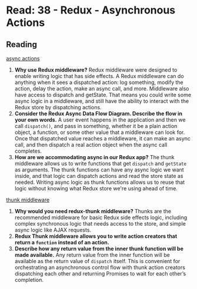 # Read: 38 - Redux - Asynchronous Actions

## Reading

[async actions](https://redux.js.org/advanced/asyncactions)

1. **Why use Redux middleware?** Redux middleware were designed to enable writing logic that has side effects. A Redux middleware can do anything when it sees a dispatched action: log something, modify the action, delay the action, make an async call, and more. Middleware also have access to dispatch and getState. That means you could write some async logic in a middleware, and still have the ability to interact with the Redux store by dispatching actions.
2. **Consider the Redux Async Data Flow Diagram. Describe the flow in your own words.** A user event happens in the application and then we call `dispatch()`, and pass in something, whether it be a plain action object, a function, or some other value that a middleware can look for. Once that dispatched value reaches a middleware, it can make an async call, and then dispatch a real action object when the async call completes.
3. **How are we accommodating async in our Redux app?** The thunk middleware allows us to write functions that get `dispatch` and `getState` as arguments. The thunk functions can have any async logic we want inside, and that logic can dispatch actions and read the store state as needed. Writing async logic as thunk functions allows us to reuse that logic without knowing what Redux store we're using ahead of time.

[thunk middleware](https://github.com/reduxjs/redux-thunk)

1. **Why would you need redux-thunk middleware?** Thunks are the recommended middleware for basic Redux side effects logic, including complex synchronous logic that needs access to the store, and simple async logic like AJAX requests.
2. **Redux Thunk middleware allows you to write action creators that return a `function` instead of an action.**
3. **Describe how any return value from the inner thunk function will be made available.** Any return value from the inner function will be available as the return value of `dispatch` itself. This is convenient for orchestrating an asynchronous control flow with thunk action creators dispatching each other and returning Promises to wait for each other’s completion.
